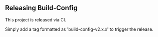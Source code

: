 Releasing Build-Config
----------------------
This project is released via CI.

Simply add a tag formatted as 'build-config-v2.x.x' to trigger the release.
